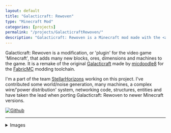 ```yaml
---
layout: default
title: "Galacticraft: Rewoven"
type: "Minecraft Mod"
categories: [projects]
permalink: "/projects/GalacticraftRewoven/"
description: "Galacticraft: Rewoven is a Minecraft mod made with the <a href=\"https://fabricmc.net/\"> Fabric Modloader</a>."
---
```

Galacticraft: Rewoven is a modification, or 'plugin' for the video game 'Minecraft', that adds many new blocks, ores, dimensions and machines to the game. It is a remake of the original [Galacticraft](https://github.com/TeamGalacticraft/Galacticraft/) made by [micdoodle8](https://micdoodle8.com/) for the [FabricMC](https://fabricmc.net/) modding toolchain.

I'm a part of the team [StellarHorizons](https://github.com/StellarHorizons/) working on this project. I've contributed some world/noise generation, many machines, a complex wire/'power distribution' system, networking code, structures, entities and have taken the lead when porting Galacticraft: Rewoven to newer Minecraft versions.

[![Github](https://img.shields.io/badge/Github-Galacticraft%20Rewoven-blue?logo=github&style=flat)](https://github.com/StellarHorizons/Galacticraft-Rewoven/)

-----------------------

<details markdown=1>
<summary>Images</summary>

![Aliens](/assets/images/galacticraft_rewoven/aliens.png)
![Entity](/assets/images/galacticraft_rewoven/entity.png)
![Rocket](/assets/images/galacticraft_rewoven/rocket.png)
![GUI](/assets/images/galacticraft_rewoven/gui_example.png)
![GUI 2](/assets/images/galacticraft_rewoven/gui_example_2.png)
![Structure](/assets/images/galacticraft_rewoven/structure.png)
![Structure 2](/assets/images/galacticraft_rewoven/structure_2.png)
![Structure 3](/assets/images/galacticraft_rewoven/structure_3.png)

</details>